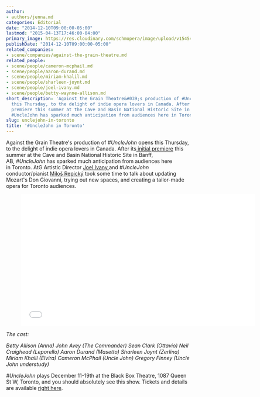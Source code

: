 ```yaml
---
author:
- authors/jenna.md
categories: Editorial
date: "2014-12-10T09:00:00-05:00"
lastmod: "2015-04-13T17:46:00-04:00"
primary_image: https://res.cloudinary.com/schmopera/image/upload/v1545409169/media/webhook-uploads/1428961523840/maxresdefault.jpg.jpg
publishDate: "2014-12-10T09:00:00-05:00"
related_companies:
- scene/companies/against-the-grain-theatre.md
related_people:
- scene/people/cameron-mcphail.md
- scene/people/aaron-durand.md
- scene/people/miriam-khalil.md
- scene/people/sharleen-joynt.md
- scene/people/joel-ivany.md
- scene/people/betty-waynne-allison.md
short_description: 'Against the Grain Theatre&#039;s production of #UncleJohn opens
  this Thursday, to the delight of indie opera lovers in Canada. After its initial
  premiere this summer at the Cave and Basin National Historic Site in Banff, AB,
  #UncleJohn has sparked much anticipation from audiences here in Toronto.'
slug: unclejohn-in-toronto
title: '#UncleJohn in Toronto'
---
```


Against the Grain Theatre</a>'s production of&nbsp;<em>#UncleJohn</em>&nbsp;opens this Thursday, to the delight of indie opera lovers in Canada. After its<a href="http://www.macleans.ca/culture/arts/opera-comes-down-from-the-mountain/" target="_blank"> initial premiere</a> this summer at the Cave and Basin National Historic Site in Banff, AB,&nbsp;<em>#UncleJohn</em>&nbsp;has sparked much anticipation from audiences here in&nbsp;Toronto. AtG Artistic Director <a href="http://www.joelivany.com/index/welcome.html" target="_blank">Joel Ivany </a>and&nbsp;<em>#UncleJohn</em> conductor/pianist&nbsp;<a href="http://www.artsglobal.org/en/people/milos-repicky/" target="_blank">Miloš Repický</a> took some time to talk about updating Mozart's Don Giovanni, trying out new spaces, and&nbsp;creating a tailor-made opera for Toronto audiences.</div>
<div class="intro"><figure data-type="video"><iframe src="//www.youtube.com/embed/CSR9Wz2bdGs" width="640" height="360" frameborder="0" allowfullscreen="allowfullscreen"></iframe></figure></div>
<div class="intro"><p></p><p><em>The cast:</em></p><p><em>Betty Allison (Anna)</em>
<em> John Avey (The Commander)</em>
<em> Sean Clark (Ottavio)</em>
<em> Neil Craighead (Leporello)</em>
<em> Aaron Durand (Masetto)</em>
<em> Sharleen Joynt (Zerlina)</em>
<em> Miriam Khalil (Elvira)</em>
<em> Cameron McPhail (Uncle John)</em>
<em> Gregory Finney (Uncle John understudy)</em></p><p><em>#UncleJohn</em> plays December 11-19th at the Black Box Theatre, 1087 Queen St W, Toronto, and you should absolutely see this show. Tickets and details are available <a href="http://againstthegraintheatre.ticketleap.com/hastagunclejohn/" target="_blank">right here</a>.</p></div><p></p>
